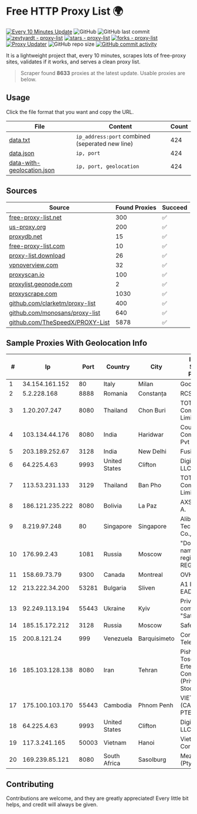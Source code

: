 
# Free HTTP Proxy List 🌍

[![Every 10 Minutes Update](https://github.com/mertguvencli/http-proxy-list/actions/workflows/main.yml/badge.svg?branch=main)](https://github.com/mertguvencli/http-proxy-list/actions/workflows/main.yml)
![GitHub](https://img.shields.io/github/license/mertguvencli/http-proxy-list)
![GitHub last commit](https://img.shields.io/github/last-commit/mertguvencli/http-proxy-list)
[![zevtyardt - proxy-list](https://img.shields.io/static/v1?label=zevtyardt&message=proxy-list&color=blue&logo=github)](https://github.com/zevtyardt/proxy-list "Go to GitHub repo")
[![stars - proxy-list](https://img.shields.io/github/stars/zevtyardt/proxy-list?style=social)](https://github.com/zevtyardt/proxy-list)
[![forks - proxy-list](https://img.shields.io/github/forks/zevtyardt/proxy-list?style=social)](https://github.com/zevtyardt/proxy-list)
[![Proxy Updater](https://github.com/zevtyardt/proxy-list/workflows/Proxy%20Updater/badge.svg)](https://github.com/zevtyardt/proxy-list/actions?query=workflow:"Proxy+Updater")
![GitHub repo size](https://img.shields.io/github/repo-size/zevtyardt/proxy-list)
[![GitHub commit activity](https://img.shields.io/github/commit-activity/m/zevtyardt/proxy-list?logo=commits)](https://github.com/zevtyardt/proxy-list/commits/main)

It is a lightweight project that, every 10 minutes, scrapes lots of free-proxy sites, validates if it works, and serves a clean proxy list.

> Scraper found **8633** proxies at the latest update. Usable proxies are below.

## Usage

Click the file format that you want and copy the URL.

|File|Content|Count|
|----|-------|-----|
|[data.txt](https://raw.githubusercontent.com/mertguvencli/http-proxy-list/main/proxy-list/data.txt)|`ip_address:port` combined (seperated new line)|424|
|[data.json](https://raw.githubusercontent.com/mertguvencli/http-proxy-list/main/proxy-list/data.json)|`ip, port`|424|
|[data-with-geolocation.json](https://raw.githubusercontent.com/mertguvencli/http-proxy-list/main/proxy-list/data-with-geolocation.json)|`ip, port, geolocation`|424|

## Sources

|Source|Found Proxies|Succeed|
|------|-------------|-------|
|[free-proxy-list.net](https://free-proxy-list.net)|300|✅|
|[us-proxy.org](https://www.us-proxy.org)|200|✅|
|[proxydb.net](http://proxydb.net)|15|✅|
|[free-proxy-list.com](https://free-proxy-list.com/?page=&port=&type%5B%5D=http&type%5B%5D=https&up_time=0&search=Search)|10|✅|
|[proxy-list.download](https://www.proxy-list.download/HTTP)|26|✅|
|[vpnoverview.com](https://vpnoverview.com/privacy/anonymous-browsing/free-proxy-servers)|32|✅|
|[proxyscan.io](https://www.proxyscan.io)|100|✅|
|[proxylist.geonode.com](https://proxylist.geonode.com/api/proxy-list?limit=300&page=1&sort_by=lastChecked&sort_type=desc&protocols=http,https)|2|✅|
|[proxyscrape.com](https://api.proxyscrape.com/v2/?request=displayproxies&protocol=http&timeout=10000&country=all&ssl=all&anonymity=all)|1030|✅|
|[github.com/clarketm/proxy-list](https://raw.githubusercontent.com/clarketm/proxy-list/master/proxy-list-raw.txt)|400|✅|
|[github.com/monosans/proxy-list](https://raw.githubusercontent.com/monosans/proxy-list/main/proxies/http.txt)|640|✅|
|[github.com/TheSpeedX/PROXY-List](https://raw.githubusercontent.com/TheSpeedX/PROXY-List/master/http.txt)|5878|✅|


## Sample Proxies With Geolocation Info

|#|Ip|Port|Country|City|Internet Service Provider|
|-|--|----|-------|----|-------------------------|
|1|34.154.161.152|80|Italy|Milan|Google LLC|
|2|5.2.228.168|8888|Romania|Constanța|RCS & RDS|
|3|1.20.207.247|8080|Thailand|Chon Buri|TOT Public Company Limited|
|4|103.134.44.176|8080|India|Haridwar|Countrylink Communiction Pvt Ltd|
|5|203.189.252.67|3128|India|New Delhi|FusionNet|
|6|64.225.4.63|9993|United States|Clifton|DigitalOcean, LLC|
|7|113.53.231.133|3129|Thailand|Ban Pho|TOT Public Company Limited|
|8|186.121.235.222|8080|Bolivia|La Paz|AXS Bolivia S. A.|
|9|8.219.97.248|80|Singapore|Singapore|Alibaba (US) Technology Co., Ltd.|
|10|176.99.2.43|1081|Russia|Moscow|"Domain names registrar REG.RU", Ltd|
|11|158.69.73.79|9300|Canada|Montreal|OVH SAS|
|12|213.222.34.200|53281|Bulgaria|Sliven|A1 Bulgaria EAD|
|13|92.249.113.194|55443|Ukraine|Kyiv|Private "Stock company "Sater"|
|14|185.15.172.212|3128|Russia|Moscow|SafeData LLC|
|15|200.8.121.24|999|Venezuela|Barquisimeto|Corporación Telemic C.A.|
|16|185.103.128.138|8080|Iran|Tehran|Pishgaman Toseeh Ertebatat Company (Private Joint Stock)|
|17|175.100.103.170|55443|Cambodia|Phnom Penh|VIETTEL (CAMBODIA) PTE., LTD|
|18|64.225.4.63|9993|United States|Clifton|DigitalOcean, LLC|
|19|117.3.241.165|50003|Vietnam|Hanoi|Viettel Corporation|
|20|169.239.85.121|8080|South Africa|Sasolburg|Mezobyte (Pty) LTD|



## Contributing

Contributions are welcome, and they are greatly appreciated! Every
little bit helps, and credit will always be given.

